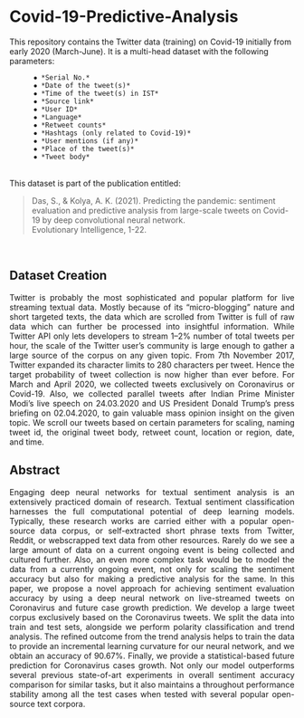 # Covid-19-Predictive-Analysis

This repository contains the Twitter data (training) on Covid-19 initially from early 2020 (March-June). It is a multi-head dataset with the following parameters:

          ⦁ *Serial No.*    
          ⦁ *Date of the tweet(s)*
          ⦁ *Time of the tweet(s) in IST*
          ⦁ *Source link*
          ⦁ *User ID*
          ⦁ *Language*
          ⦁ *Retweet counts*
          ⦁ *Hashtags (only related to Covid-19)*
          ⦁ *User mentions (if any)*
          ⦁ *Place of the tweet(s)*
          ⦁ *Tweet body*

<br>        
This dataset is part of the publication entitled:

 > Das, S., & Kolya, A. K. (2021). Predicting the pandemic: sentiment evaluation and predictive analysis from large-scale tweets on Covid-19 by deep convolutional neural network.  
 Evolutionary Intelligence, 1-22.
<br>

## Dataset Creation

<div align="justify">
Twitter is probably the most sophisticated and popular platform for live streaming textual data. Mostly because of its “micro-blogging” nature and short targeted texts, the data which are scrolled from Twitter is full of raw data which can further be processed into insightful information. While Twitter API only lets developers to stream 1–2% number of total tweets per hour, the scale of the Twitter user’s community is large enough to gather a large source of the corpus on any given topic. From 7th November 2017, Twitter expanded its character limits to 280 characters per tweet. Hence the target probability of tweet collection is now higher than ever before. For March and April 2020, we collected tweets exclusively on Coronavirus or Covid-19. Also, we collected parallel tweets after Indian Prime Minister Modi’s live speech on 24.03.2020 and US President Donald Trump’s press briefing on 02.04.2020, to gain valuable mass opinion insight on the given topic. We scroll our tweets based on certain parameters for scaling, naming tweet id, the original tweet body, retweet count, location or region, date, and time.
 
<br>

## Abstract

<div align="justify">
Engaging deep neural networks for textual sentiment analysis is an extensively practiced domain of research. Textual sentiment classification harnesses the full computational potential of deep learning models. Typically, these research works are
carried either with a popular open-source data corpus, or self-extracted short phrase texts from Twitter, Reddit, or webscrapped
text data from other resources. Rarely do we see a large amount of data on a current ongoing event is being collected
and cultured further. Also, an even more complex task would be to model the data from a currently ongoing event, not only
for scaling the sentiment accuracy but also for making a predictive analysis for the same. In this paper, we propose a novel
approach for achieving sentiment evaluation accuracy by using a deep neural network on live-streamed tweets on Coronavirus
and future case growth prediction. We develop a large tweet corpus exclusively based on the Coronavirus tweets. We
split the data into train and test sets, alongside we perform polarity classification and trend analysis. The refined outcome
from the trend analysis helps to train the data to provide an incremental learning curvature for our neural network, and we
obtain an accuracy of 90.67%. Finally, we provide a statistical-based future prediction for Coronavirus cases growth. Not
only our model outperforms several previous state-of-art experiments in overall sentiment accuracy comparison for similar
tasks, but it also maintains a throughout performance stability among all the test cases when tested with several popular
open-source text corpora.
